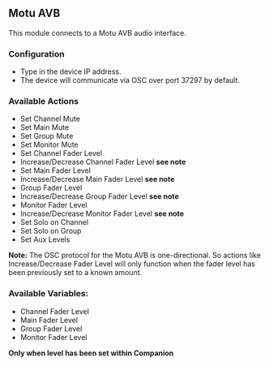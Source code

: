 ## Motu AVB

This module connects to a Motu AVB audio interface.

### Configuration
* Type in the device IP address.
* The device will communicate via OSC over port 37297 by default.

### Available Actions
* Set Channel Mute
* Set Main Mute
* Set Group Mute
* Set Monitor Mute
* Set Channel Fader Level
* Increase/Decrease Channel Fader Level **see note**
* Set Main Fader Level
* Increase/Decrease Main Fader Level **see note**
* Group Fader Level
* Increase/Decrease Group Fader Level **see note**
* Monitor Fader Level
* Increase/Decrease Monitor Fader Level **see note**
* Set Solo on Channel
* Set Solo on Group
* Set Aux Levels

**Note:**
The OSC protocol for the Motu AVB is one-directional. So actions like Increase/Decrease Fader Level will only function when the fader level has been previously set to a known amount.

### Available Variables:
* Channel Fader Level
* Main Fader Level
* Group Fader Level
* Monitor Fader Level

**Only when level has been set within Companion**